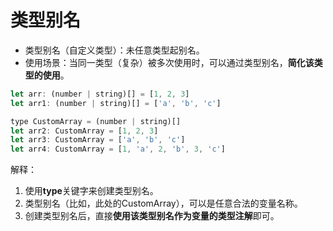 # 类型别名

  * 类型别名（自定义类型）：未任意类型起别名。
  * 使用场景：当同一类型（复杂）被多次使用时，可以通过类型别名，**简化该类型的使用**。

``` js
let arr: (number | string)[] = [1, 2, 3]
let arr1: (number | string)[] = ['a', 'b', 'c']

type CustomArray = (number | string)[]
let arr2: CustomArray = [1, 2, 3]
let arr3: CustomArray = ['a', 'b', 'c']
let arr4: CustomArray = [1, 'a', 2, 'b', 3, 'c']
```

解释：
  1. 使用**type**关键字来创建类型别名。
  2. 类型别名（比如，此处的CustomArray），可以是任意合法的变量名称。
  3. 创建类型别名后，直接**使用该类型别名作为变量的类型注解**即可。